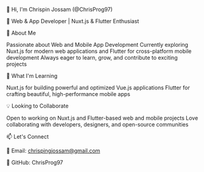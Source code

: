 👋 Hi, I'm Chrispin Jossam (@ChrisProg97)

🚀 Web & App Developer | Nuxt.js & Flutter Enthusiast

👀 About Me

Passionate about Web and Mobile App Development
Currently exploring Nuxt.js for modern web applications and Flutter for cross-platform mobile development
Always eager to learn, grow, and contribute to exciting projects

🌱 What I'm Learning

Nuxt.js for building powerful and optimized Vue.js applications
Flutter for crafting beautiful, high-performance mobile apps

💡 Looking to Collaborate

Open to working on Nuxt.js and Flutter-based web and mobile projects
Love collaborating with developers, designers, and open-source communities

📫 Let's Connect

📧 Email: chrispingjossam@gmail.com

🔗 GitHub: ChrisProg97

<!---
ChrisProg97/ChrisProg97 is a ✨ special ✨ repository because its `README.md` (this file) appears on your GitHub profile.
You can click the Preview link to take a look at your changes.
--->
